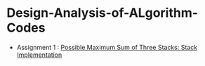 <h1> Design-Analysis-of-ALgorithm-Codes </h1>

<ul>
<li> Assignment 1 : <a href="https://github.com/Pratham2301/Design-Analysis-of-ALgorithm-Codes/tree/master/Max_possible_sum_using_STACK"> Possible Maximum Sum of Three Stacks: Stack Implementation </a>
</ul>
